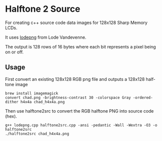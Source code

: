 Halftone 2 Source
=================

For creating c++ source code data images for 128x128 Sharp Memory LCDs.

It uses [lodepng](http://lodev.org/lodepng/) from Lode Vandevenne.

The output is 128 rows of 16 bytes where each bit represents a pixel being on or off.

Usage
-----

First convert an existing 128x128 RGB png file and outputs a 128x128 half-tone image

    brew install imagemagick
    convert chad.png -brightness-contrast 30 -colorspace Gray -ordered-dither h4x4a chad_h4x4a.png

Then use halftone2src to convert the RGB halftone PNG into source code (hex).

    g++ lodepng.cpp halftone2src.cpp -ansi -pedantic -Wall -Wextra -O3 -o halftone2src
    ./halftone2src chad_h4x4a.png
